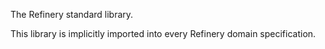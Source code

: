 <!--
  SPDX-FileCopyrightText: 2024 The Refinery Authors <https://refinery.tools/>

  SPDX-License-Identifier: EPL-2.0
-->
The Refinery standard library.

This library is implicitly imported into every Refinery domain specification.
